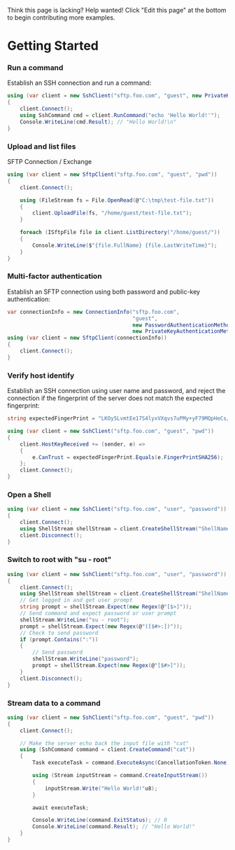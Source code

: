 Think this page is lacking? Help wanted! Click "Edit this page" at the bottom to begin contributing more examples.

Getting Started
=================

### Run a command

Establish an SSH connection and run a command:

```cs
using (var client = new SshClient("sftp.foo.com", "guest", new PrivateKeyFile("path/to/my/key")))
{
    client.Connect();
    using SshCommand cmd = client.RunCommand("echo 'Hello World!'");
    Console.WriteLine(cmd.Result); // "Hello World!\n"
}
```

### Upload and list files

SFTP Connection / Exchange 

```cs
using (var client = new SftpClient("sftp.foo.com", "guest", "pwd"))
{
    client.Connect();

    using (FileStream fs = File.OpenRead(@"C:\tmp\test-file.txt"))
    {
        client.UploadFile(fs, "/home/guest/test-file.txt");
    }

    foreach (ISftpFile file in client.ListDirectory("/home/guest/"))
    {
        Console.WriteLine($"{file.FullName} {file.LastWriteTime}");
    }
}
```

### Multi-factor authentication

Establish an SFTP connection using both password and public-key authentication:

```cs
var connectionInfo = new ConnectionInfo("sftp.foo.com",
                                        "guest",
                                        new PasswordAuthenticationMethod("guest", "pwd"),
                                        new PrivateKeyAuthenticationMethod("path/to/my/key"));
using (var client = new SftpClient(connectionInfo))
{
    client.Connect();
}
```

### Verify host identify

Establish an SSH connection using user name and password, and reject the connection if the fingerprint of the server does not match the expected fingerprint:

```cs
string expectedFingerPrint = "LKOy5LvmtEe17S4lyxVXqvs7uPMy+yF79MQpHeCs/Qo";

using (var client = new SshClient("sftp.foo.com", "guest", "pwd"))
{
    client.HostKeyReceived += (sender, e) =>
    {
        e.CanTrust = expectedFingerPrint.Equals(e.FingerPrintSHA256);
    };
    client.Connect();
}
```

### Open a Shell  

```cs
using (var client = new SshClient("sftp.foo.com", "user", "password"))
{
    client.Connect();
    using ShellStream shellStream = client.CreateShellStream("ShellName", 80, 24, 800, 600, 1024);
    client.Disconnect();
}
```

### Switch to root with "su - root"

```cs
using (var client = new SshClient("sftp.foo.com", "user", "password"))
{
    client.Connect();
    using ShellStream shellStream = client.CreateShellStream("ShellName", 80, 24, 800, 600, 1024);
    // Get logged in and get user prompt
    string prompt = shellStream.Expect(new Regex(@"[$>]"));
    // Send command and expect password or user prompt
    shellStream.WriteLine("su - root");
    prompt = shellStream.Expect(new Regex(@"([$#>:])"));
    // Check to send password
    if (prompt.Contains(":"))
    {
        // Send password
        shellStream.WriteLine("password");
        prompt = shellStream.Expect(new Regex(@"[$#>]"));
    }
    client.Disconnect();
}
```

### Stream data to a command

```cs
using (var client = new SshClient("sftp.foo.com", "guest", "pwd"))
{
    client.Connect();

    // Make the server echo back the input file with "cat"
    using (SshCommand command = client.CreateCommand("cat"))
    {
        Task executeTask = command.ExecuteAsync(CancellationToken.None);

        using (Stream inputStream = command.CreateInputStream())
        {
            inputStream.Write("Hello World!"u8);
        }

        await executeTask;

        Console.WriteLine(command.ExitStatus); // 0
        Console.WriteLine(command.Result); // "Hello World!"
    }
}
```
